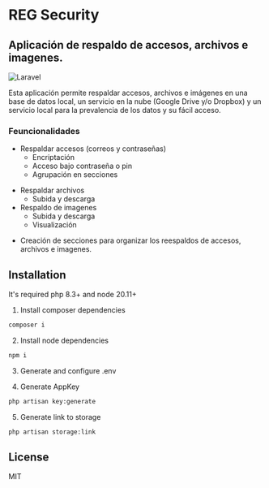 # REG Security
## Aplicación de respaldo de accesos, archivos e imagenes.

![Laravel](https://img.shields.io/badge/laravel-%23E34F26.svg?style=for-the-badge&logo=laravel&logoColor=white) 

Esta aplicación permite respaldar accesos, archivos e imágenes en una base de datos local, un servicio en la nube (Google Drive y/o Dropbox) y un servicio local para la prevalencia de los datos y su fácil acceso.

### Feuncionalidades

- Respaldar accesos (correos y contraseñas)
    * Encriptación 
    * Acceso bajo contraseña o pin
    * Agrupación en secciones
* Respaldar archivos 
    * Subida y descarga
* Respaldo de imagenes
    * Subida y descarga
    * Visualización
- Creación de secciones para organizar los reespaldos de accesos, archivos e imagenes.

## Installation

It's required php 8.3+ and node 20.11+

1. Install composer dependencies
```sh
composer i
```

2. Install node dependencies
```sh
npm i
```

3. Generate and configure .env

4. Generate AppKey
```sh
php artisan key:generate
```

5. Generate link to storage
```sh
php artisan storage:link
```

## License

MIT